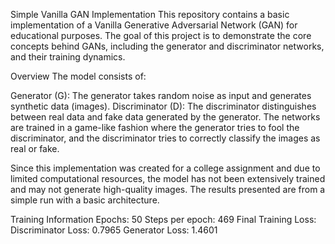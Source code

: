 Simple Vanilla GAN Implementation
This repository contains a basic implementation of a Vanilla Generative Adversarial Network (GAN) for educational purposes. The goal of this project is to demonstrate the core concepts behind GANs, including the generator and discriminator networks, and their training dynamics.

Overview
The model consists of:

Generator (G): The generator takes random noise as input and generates synthetic data (images).
Discriminator (D): The discriminator distinguishes between real data and fake data generated by the generator.
The networks are trained in a game-like fashion where the generator tries to fool the discriminator, and the discriminator tries to correctly classify the images as real or fake.

Since this implementation was created for a college assignment and due to limited computational resources, the model has not been extensively trained and may not generate high-quality images. The results presented are from a simple run with a basic architecture.

Training Information
Epochs: 50
Steps per epoch: 469
Final Training Loss:
Discriminator Loss: 0.7965
Generator Loss: 1.4601
